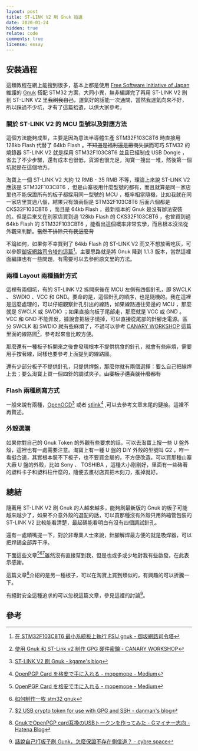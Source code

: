 ```yaml
---
layout: post
title: ST-LINK V2 刷 Gnuk 拾遺
date: 2020-01-24
hidden: true
relate: code
comments: true
license: essay
---
```


## 安裝過程

這類教程在網上能搜到很多，基本上都是使用 [Free Software Initiative of Japan](http://www.fsij.org) 維護的 [Gnuk](http://www.fsij.org/category/gnuk.html) 搭配 STM32 方案，大同小異，無非編譯完了再用 ST-LINK V2 刷到 ST-LINK V2 里<del class="block" title="你知道的太多了" datetime="20200124" ontouchstart=''>我刷我自己</del>，運氣好的話能一次通關，當然我運氣向來不好，所以踩過不少坑，才有了這篇拾遺，以供大家參考。  

### 關於 ST-LINK V2 的 MCU 型號以及對應方法

這個方法能夠成型，主要是因為意法半導體生產 STM32F103C8T6 時直接用 128kb Flash 代替了 64kb Flash 。<del class="block" title="你知道的太多了" datetime="20200124" ontouchstart=''>不知道是福利還是廠商失誤</del>而可巧 STM32 的燒錄器 ST-LINK V2 就是採用 STM32F103C8T6 並且已經制成 USB Dongle ，省去了不少步驟，還有成本也很低，貨源也很充足，淘寶一搜出一堆，然後第一個坑就是在這個地方。  

淘寶上一個 ST-LINK V2 大約 12 RMB - 35 RMB 不等，理論上來說 ST-LINK V2 應該是 STM32F103C8T6 ，但是山寨板用什麼型號的都有，而且就算是同一家店里也不能保證所有的板子都採用同一型號的 MCU ，概率相當隨機，比如我就在同一家店里買過八個，結果只有頭兩個是 STM32F103C8T6 后面六個都是 CKS32F103CBT6 ，而且是 64kb Flash ，最新版本的 Gnuk 是沒有辦法安裝的。但是后來又在別家店買到過 128kb Flash 的 CKS32F103CBT6 ，也曾買到過 64kb Flash 的 STM32F103CBT6 ，能看出這個概率非常玄學，而且根本沒法從外觀來判斷。<del class="block" title="你知道的太多了" datetime="20200124" ontouchstart=''>當然不排除只有我這麼背</del>  

不論如何，如果你不幸買到了 64kb Flash 的 ST-LINK V2 而又不想放著吃灰，可以參照[御坂網路司令塔的這篇](https://blog.misaka4e21.science/gnuk-stm32f103-minimum-system/)[^1]。主要思路就是將 Gnuk 降到 1.1.3 版本，當然這裡面編譯也有一些問題，有需要可以去參照原文里的方法。  

### 兩種 Layout 兩種插針方式

這裡有兩個坑，有的 ST-LINK V2 拆開來後在 MCU 左側有四個針孔，即 SWCLK 、 SWDIO 、VCC 和 GND。要命的是，這個針孔的順序，也是隨機的。我在這裡是這麼處理的，可以仔細觀察針孔引出的線路，如果線路通往旁邊的 MCU ，那麼就是 SWCLK 或 SWDIO ；如果直接向板子尾部走，那麼就是 VCC 或 GND 。VCC 和 GND 不能弄反，據說會把板子燒掉，可以直接從尾部的針腳走電源。區分 SWCLK 和 SWDIO 就有些麻煩了，不過可以參考 [CANARY WORKSHOP](https://dyn.im/2019/05/27/DIY-GPG-Smartcard-with-Gnuk/) 這篇里面的線路圖[^2]，參考起來會比較方便。  

那麼還有一種板子拆開來之後會發現根本不提供挑食的針孔，就會有些麻煩，需要用手按著線，同樣也要參考上面提到的線路圖。  

還有少部分板子不提供針孔，只提供焊盤，那麼你就有兩個選擇：要么自己把線焊上去；要么淘寶上買一個四針的調試夾子。<del class="block" title="你知道的太多了" datetime="20200124" ontouchstart=''>山寨板子還真就什麼都有</del>  

### Flash 兩種刷寫方式

一般來說有兩種，[OpenOCD](http://openocd.org/)[^3] 或者 [stlink](https://github.com/texane/stlink)[^4] ,可以去參考文章末尾的鏈接。這裡不再贅述。  

### 外殼選購

如果你對自己的 Gnuk Token 的外觀有些要求的話，可以去淘寶上搜一些 U 盤外殼，這裡也有一處需要注意。淘寶上有一種 U 盤的 DIY 外殼的型號叫 G2 ，咋一看挺合適，其實根本裝不下板子，也不要買金屬的，不方便改造。可以買那種山寨大廠 U 盤的外殼，比如 Sony 、 TOSHIBA ，這種大小剛剛好，里面有一些硌著的塑料卡子和塑料柱什麼的，隨便去畫材店買把木刻刀，推掉就好。  

## 總結

隨著用 ST-LINK V2 刷 Gnuk 的人越來越多，能夠刷最新版的 Gnuk 的板子可能越來越少了，如果不介意外殼的選配的話，可以買那種沒有外殼只用熱縮管包裝的 ST-LINK V2 比較能看清楚，最起碼能看明白有沒有四個調試針孔。  

還有一處順嘴提一下，對於非專業人士來說，針腳解焊最方便的就是吸焊器，可以把焊錫全部弄干凈。  

下面這些文章[^4][^5][^6]雖然沒有直接幫到我，但是也或多或少地對我有些啟發，在此表示感謝。  

這篇文章[^7]介紹的是另一種板子，可以在淘寶上買到類似的，有興趣的可以折騰一下。  

有絕對安全這種追求的可以忽視這篇文章，參見這裡的討論[^8]。  

## 參考

[^1]:[在 STM32F103C8T6 最小系統板上執行 FSIJ gnuk - 御坂網路司令塔](https://blog.misaka4e21.science/gnuk-stm32f103-minimum-system/)
[^2]:[使用 Gnuk 和 ST-Link v2 制作 GPG 硬件密鑰 - CANARY WORKSHOP](https://dyn.im/2019/05/27/DIY-GPG-Smartcard-with-Gnuk/)
[^3]:[ST-LINK V2 刷 Gnuk - kgame's blog](https://kgame.tw/gnupg/stm32-gnuk/)
[^4]:[OpenPGP Card を格安で手に入れる - mopemope - Medium](https://medium.com/@mopemope/openpgp-card-を格安で手に入れる-e84753ac1dc5/)
[^5]:[如何制作一枚 stm32 gnuk](https://webcache.googleusercontent.com/search?q=cache:66132GLrkiAJ:https://kunagisa.moe/index.php/2019/05/+&cd=36&hl=zh-CN&ct=clnk&gl=ar&lr=lang_zh-CN%7Clang_ja)
[^6]:[$2 USB crypto token for use with GPG and SSH - danman's blog](https://blog.danman.eu/2-usb-crypto-token-for-use-with-gpg-and-ssh/)
[^7]:[GnukでOpenPGP card互換のUSBトークンを作ってみた - Gマイナー志向 - Hatena Blog](https://matsuu.hatenablog.com/entry/20101112/1289587685)
[^8]:[話說自己打板子刷 Gunk，怎麼保證不存在側信道？ - cybre.space](https://cybre.space/@tjm/101683245684947764)